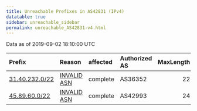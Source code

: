 ```yaml
---
title: Unreachable Prefixes in AS42831 (IPv4)
datatable: true
sidebar: unreachable_sidebar
permalink: unreachable_AS42831-v4.html
---
```


Data as of 2019-09-02 18:10:00 UTC


<div class="datatable-begin"></div>

| Prefix                                                 | Reason                                                                                                | affected   | Authorized AS   |   MaxLength | Anchor                                         |   unreachable /24s |
|:-------------------------------------------------------|:------------------------------------------------------------------------------------------------------|:-----------|:----------------|------------:|:-----------------------------------------------|-------------------:|
| [31.40.232.0/22](https://stat.ripe.net/31.40.232.0/22) | [INVALID ASN](https://rpki-validator.ripe.net/announcement-preview?asn=AS42831&prefix=31.40.232.0/22) | complete   | AS36352         |          22 | [RIPE](unreachable_RIPE_NCC_RPKI_Root-v4.html) |                  4 |
| [45.89.60.0/22](https://stat.ripe.net/45.89.60.0/22)   | [INVALID ASN](https://rpki-validator.ripe.net/announcement-preview?asn=AS42831&prefix=45.89.60.0/22)  | complete   | AS42993         |          24 | [RIPE](unreachable_RIPE_NCC_RPKI_Root-v4.html) |                  4 |

<div class="datatable-end"></div>